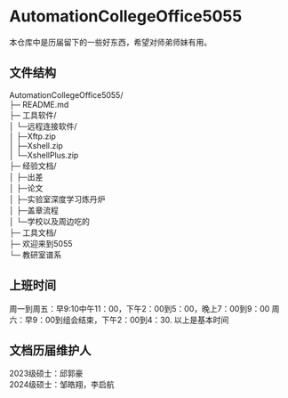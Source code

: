 # AutomationCollegeOffice5055
本仓库中是历届留下的一些好东西，希望对师弟师妹有用。
## 文件结构
AutomationCollegeOffice5055/  
├─	README.md  
├─	工具软件/  
│	└─远程连接软件/  
│		├─Xftp.zip  
│		├─Xshell.zip  
│		└─XshellPlus.zip  
├─	经验文档/  
│	├─出差  
│	├─论文  
│	├─实验室深度学习炼丹炉  
│	├─盖章流程  
│	└─学校以及周边吃的   
├─	工具文档/  
├─	欢迎来到5055  
└─	教研室谱系  
## 上班时间
周一到周五：早9:10中午11：00，下午2：00到5：00，晚上7：00到9：00
周六：早9：00到组会结束，下午2：00到4：30.
以上是基本时间
## 文档历届维护人
2023级硕士：邱郭豪  
2024级硕士：邹皓翔，李启航
